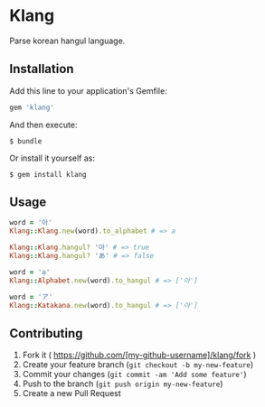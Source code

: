 # Klang

Parse korean hangul language.

## Installation

Add this line to your application's Gemfile:

```ruby
gem 'klang'
```

And then execute:

    $ bundle

Or install it yourself as:

    $ gem install klang

## Usage

```ruby
word = '아'
Klang::Klang.new(word).to_alphabet # => a
```

```ruby
Klang::Klang.hangul? '아' # => true
Klang::Klang.hangul? 'あ' # => false
```

```ruby
word = 'a'
Klang::Alphabet.new(word).to_hangul # => ['아']
```

```ruby
word = 'ア'
Klang::Katakana.new(word).to_hangul # => ['아']
```

## Contributing

1. Fork it ( https://github.com/[my-github-username]/klang/fork )
2. Create your feature branch (`git checkout -b my-new-feature`)
3. Commit your changes (`git commit -am 'Add some feature'`)
4. Push to the branch (`git push origin my-new-feature`)
5. Create a new Pull Request
